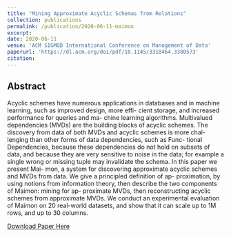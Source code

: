 ```yaml
---
title: "Mining Approximate Acyclic Schemas from Relations"
collection: publications
permalink: /publication/2020-06-11-maimon
excerpt: 
date: 2020-06-11
venue: 'ACM SIGMOD International Conference on Management of Data'
paperurl: 'https://dl.acm.org/doi/pdf/10.1145/3318464.3380573'
citation: 
---
```


## Abstract
Acyclic schemes have numerous applications in databases and in machine learning, such as improved design, more effi- cient storage, and increased performance for queries and ma- chine learning algorithms. Multivalued dependencies (MVDs) are the building blocks of acyclic schemes. The discovery from data of both MVDs and acyclic schemes is more chal- lenging than other forms of data dependencies, such as Func- tional Dependencies, because these dependencies do not hold on subsets of data, and because they are very sensitive to noise in the data; for example a single wrong or missing tuple may invalidate the schema. In this paper we present Mai- mon, a system for discovering approximate acyclic schemes and MVDs from data. We give a principled definition of ap- proximation, by using notions from information theory, then describe the two components of Maimon: mining for ap- proximate MVDs, then reconstructing acyclic schemes from approximate MVDs. We conduct an experimental evaluation of Maimon on 20 real-world datasets, and show that it can scale up to 1M rows, and up to 30 columns.

[Download Paper Here](https://dl.acm.org/doi/pdf/10.1145/3318464.3380573)